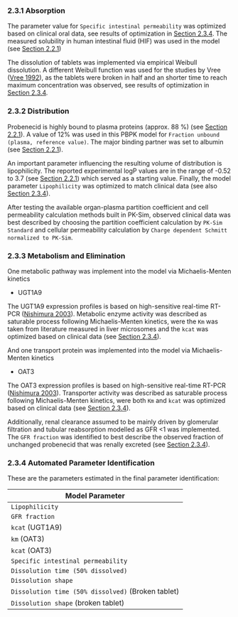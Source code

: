 ### 2.3.1 Absorption

The parameter value for  `Specific intestinal permeability`  was optimized based on clinical oral data, see results of optimization in [Section 2.3.4](#234-automated-parameter-identification). The measured solubility in human intestinal fluid (HIF) was used in the model (see [Section 2.2.1](#221-in-vitro-and-physicochemical-data))

The dissolution of tablets was implemented via empirical Weibull dissolution. A different Weibull function was used for the studies by Vree ([Vree 1992](#5-references)), as the tablets were broken in half and an shorter time to reach maximum concentration was observed, see results of optimization in [Section 2.3.4](#234-automated-parameter-identification).

### 2.3.2 Distribution

Probenecid is highly bound to plasma proteins (approx. 88 %) (see [Section 2.2.1](#221-in-vitro-and-physicochemical-data)). A value of 12% was used in this PBPK model for `Fraction unbound (plasma, reference value)`. The major binding partner was set to albumin (see [Section 2.2.1](#221-in-vitro-and-physicochemical-data)).

An important parameter influencing the resulting volume of distribution is lipophilicity. The reported experimental logP values are in the range of -0.52 to 3.7 (see [Section 2.2.1](#221-in-vitro-and-physicochemical-data)) which served as a starting value. Finally, the model parameter `Lipophilicity` was optimized to match clinical data (see also [Section 2.3.4](#234-automated-parameter-identification)).

After testing the available organ-plasma partition coefficient and cell permeability calculation methods built in PK-Sim, observed clinical data was best described by choosing the partition coefficient calculation by `PK-Sim Standard` and cellular permeability calculation by `Charge dependent Schmitt normalized to PK-Sim`.

### 2.3.3 Metabolism and Elimination

One metabolic pathway was implement into the model via Michaelis-Menten kinetics 

* UGT1A9

The UGT1A9 expression profiles is based on high-sensitive real-time RT-PCR ([Nishimura 2003](#5-references)). Metabolic enzyme activity was described as saturable process following Michaelis-Menten kinetics, were the `Km` was taken from literature measured in liver microsomes and the `kcat` was optimized based on clinical data (see [Section 2.3.4](#234-automated-parameter-identification)).

And one transport protein was implemented into the model via Michaelis-Menten kinetics 

* OAT3

The OAT3 expression profiles is based on high-sensitive real-time RT-PCR ([Nishimura 2003](#5-references)). Transporter activity was described as saturable process following Michaelis-Menten kinetics, were both `Km` and `kcat` was optimized based on clinical data (see [Section 2.3.4](#234-automated-parameter-identification)).

Additionally, renal clearance assumed to be mainly driven by glomerular filtration and tubular reabsorption modelled as GFR <1 was implemented. The `GFR fraction` was identified to best describe the observed fraction of unchanged probenecid that was renally excreted (see [Section 2.3.4](#234-automated-parameter-identification)).


### 2.3.4 Automated Parameter Identification

These are the parameters estimated in the final parameter identification:

| Model Parameter                | 
| ------------------------------ | 
| `Lipophilicity`                | 
| `GFR fraction`                 |
| `kcat` (UGT1A9)                | 
| `km` (OAT3)                    |
| `kcat` (OAT3)                  | 
| `Specific intestinal permeability`|
| `Dissolution time (50% dissolved)`| 
| `Dissolution shape`               | 
| `Dissolution time (50% dissolved)` (Broken tablet)|
| `Dissolution shape` (broken tablet) | 

 